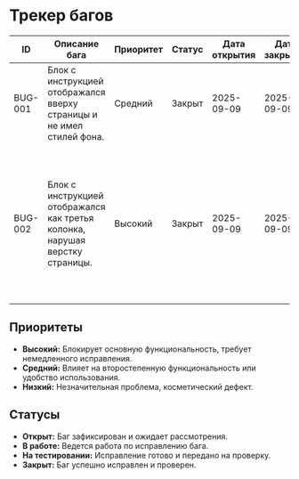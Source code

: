 # Трекер багов

| ID | Описание бага | Приоритет | Статус | Дата открытия | Дата закрытия | Резюме |
|----|---------------|-----------|--------|---------------|---------------|--------|
| BUG-001 | Блок с инструкцией отображался вверху страницы и не имел стилей фона. | Средний | Закрыт | 2025-09-09 | 2025-09-09 | Проблема решена перемещением блока вниз и применением соответствующего CSS-класса для стилизации. |
| BUG-002 | Блок с инструкцией отображался как третья колонка, нарушая верстку страницы. | Высокий | Закрыт | 2025-09-09 | 2025-09-09 | Проблема вызвана конфликтом flexbox-верстки с окружением. Решена переходом на CSS Grid для основного контейнера, что обеспечило корректное расположение блоков. |

## Приоритеты
- **Высокий:** Блокирует основную функциональность, требует немедленного исправления.
- **Средний:** Влияет на второстепенную функциональность или удобство использования.
- **Низкий:** Незначительная проблема, косметический дефект.

## Статусы
- **Открыт:** Баг зафиксирован и ожидает рассмотрения.
- **В работе:** Ведется работа по исправлению бага.
- **На тестировании:** Исправление готово и передано на проверку.
- **Закрыт:** Баг успешно исправлен и проверен.

